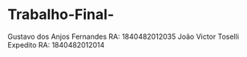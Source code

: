 # Trabalho-Final-

Gustavo dos Anjos Fernandes	RA: 1840482012035
João Victor Toselli Expedito	RA: 1840482012014